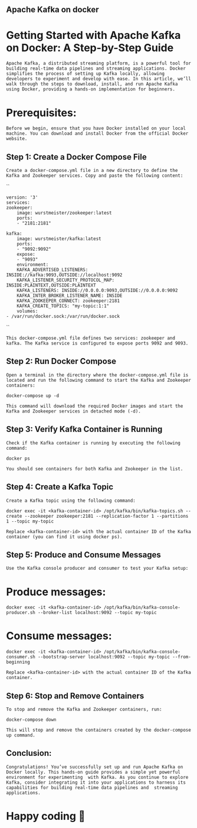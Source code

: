 ## Apache Kafka on docker

# Getting Started with Apache Kafka on Docker: A Step-by-Step Guide

    Apache Kafka, a distributed streaming platform, is a powerful tool for building real-time data pipelines and streaming applications. Docker simplifies the process of setting up Kafka locally, allowing developers to experiment and develop with ease. In this article, we’ll walk through the steps to download, install, and run Apache Kafka using Docker, providing a hands-on implementation for beginners.

# Prerequisites:

    Before we begin, ensure that you have Docker installed on your local machine. You can download and install Docker from the official Docker website.

## Step 1: Create a Docker Compose File
    Create a docker-compose.yml file in a new directory to define the Kafka and Zookeeper services. Copy and paste the following content:


``

    version: '3'
    services:
    zookeeper:
        image: wurstmeister/zookeeper:latest
        ports:
        - "2181:2181"

    kafka:
        image: wurstmeister/kafka:latest
        ports:
        - "9092:9092"
        expose:
        - "9093"
        environment:
        KAFKA_ADVERTISED_LISTENERS: INSIDE://kafka:9093,OUTSIDE://localhost:9092
        KAFKA_LISTENER_SECURITY_PROTOCOL_MAP: INSIDE:PLAINTEXT,OUTSIDE:PLAINTEXT
        KAFKA_LISTENERS: INSIDE://0.0.0.0:9093,OUTSIDE://0.0.0.0:9092
        KAFKA_INTER_BROKER_LISTENER_NAME: INSIDE
        KAFKA_ZOOKEEPER_CONNECT: zookeeper:2181
        KAFKA_CREATE_TOPICS: "my-topic:1:1"
        volumes:
    - /var/run/docker.sock:/var/run/docker.sock
``


    This docker-compose.yml file defines two services: zookeeper and kafka. The Kafka service is configured to expose ports 9092 and 9093.

## Step 2: Run Docker Compose
    Open a terminal in the directory where the docker-compose.yml file is located and run the following command to start the Kafka and Zookeeper containers:

``docker-compose up -d``

    This command will download the required Docker images and start the Kafka and Zookeeper services in detached mode (-d).

## Step 3: Verify Kafka Container is Running

    Check if the Kafka container is running by executing the following command:

`docker ps`

    You should see containers for both Kafka and Zookeeper in the list.

## Step 4: Create a Kafka Topic
    Create a Kafka topic using the following command:

`docker exec -it <kafka-container-id> /opt/kafka/bin/kafka-topics.sh --create --zookeeper zookeeper:2181 --replication-factor 1 --partitions 1 --topic my-topic`

    Replace <kafka-container-id> with the actual container ID of the Kafka container (you can find it using docker ps).

## Step 5: Produce and Consume Messages
    Use the Kafka console producer and consumer to test your Kafka setup:

# Produce messages:

`docker exec -it <kafka-container-id> /opt/kafka/bin/kafka-console-producer.sh --broker-list localhost:9092 --topic my-topic`

# Consume messages:

`docker exec -it <kafka-container-id> /opt/kafka/bin/kafka-console-consumer.sh --bootstrap-server localhost:9092 --topic my-topic --from-beginning`

    Replace <kafka-container-id> with the actual container ID of the Kafka container.

## Step 6: Stop and Remove Containers
    To stop and remove the Kafka and Zookeeper containers, run:

`docker-compose down`


    This will stop and remove the containers created by the docker-compose up command.

## Conclusion:

    Congratulations! You’ve successfully set up and run Apache Kafka on Docker locally. This hands-on guide provides a simple yet powerful environment for experimenting  with Kafka. As you continue to explore Kafka, consider integrating it into your applications to harness its capabilities for building real-time data pipelines and  streaming applications.

# Happy coding 🚀